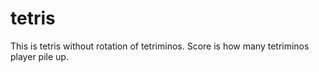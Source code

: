# tetris
This is tetris without rotation of tetriminos.
Score is how many tetriminos player pile up.
